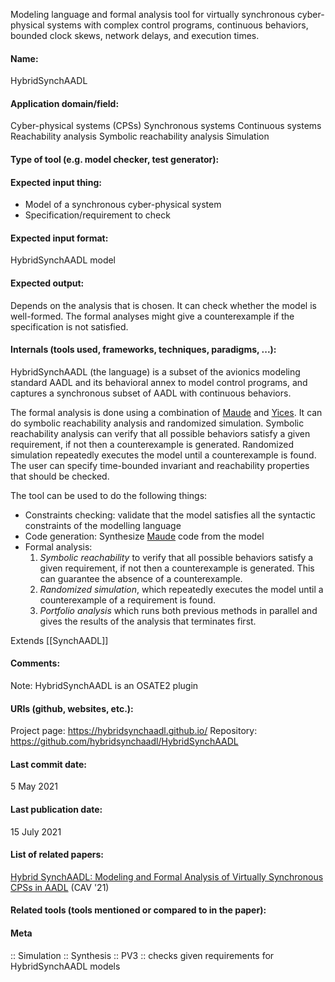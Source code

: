 Modeling language and formal analysis tool for virtually synchronous cyber-physical systems with complex control programs, continuous behaviors, bounded clock skews, network delays, and execution times.

#### Name:
HybridSynchAADL

#### Application domain/field:
Cyber-physical systems (CPSs)
Synchronous systems
Continuous systems
Reachability analysis
Symbolic reachability analysis
Simulation

#### Type of tool (e.g. model checker, test generator):

#### Expected input thing:
- Model of a synchronous cyber-physical system
- Specification/requirement to check

#### Expected input format:
HybridSynchAADL model

#### Expected output:
Depends on the analysis that is chosen.
It can check whether the model is well-formed.
The formal analyses might give a counterexample if the specification is not satisfied.

#### Internals (tools used, frameworks, techniques, paradigms, ...):
HybridSynchAADL (the language) is a subset of the avionics modeling standard AADL and its behavioral annex to model control programs, and captures a synchronous subset of AADL with continuous behaviors.

The formal analysis is done using a combination of [Maude](../Formats/Maude.md) and [Yices](Solvers/SMT/Yices.md). It can do symbolic reachability analysis and randomized simulation. Symbolic reachability analysis can verify that all possible behaviors satisfy a given requirement, if not then a counterexample is generated. Randomized simulation repeatedly executes the model until a counterexample is found.
The user can specify time-bounded invariant and reachability properties that should be checked.

The tool can be used to do the following things:
- Constraints checking: validate that the model satisfies all the syntactic constraints of the modelling language
- Code generation: Synthesize [Maude](../Formats/Maude.md) code from the model
- Formal analysis: 
	1. *Symbolic reachability* to verify that all possible behaviors satisfy a given requirement, if not then a counterexample is generated. This can guarantee the absence of a counterexample.
	2. *Randomized simulation*, which repeatedly executes the model until a counterexample of a requirement is found.
	3. *Portfolio analysis* which runs both previous methods in parallel and gives the results of the analysis that terminates first.

Extends [[SynchAADL]]

#### Comments:
Note: HybridSynchAADL is an OSATE2 plugin

#### URIs (github, websites, etc.):
Project page: https://hybridsynchaadl.github.io/
Repository: https://github.com/hybridsynchaadl/HybridSynchAADL

#### Last commit date:
5 May 2021

#### Last publication date:
15 July 2021

#### List of related papers:
[Hybrid SynchAADL: Modeling and Formal Analysis of Virtually Synchronous CPSs in AADL](https://doi.org/10.1007/978-3-030-81685-8_23) (CAV '21)

#### Related tools (tools mentioned or compared to in the paper):

#### Meta
:: Simulation
:: Synthesis
:: PV3 :: checks given requirements for HybridSynchAADL models